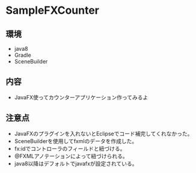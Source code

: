 # SampleFXCounter

## 環境
* java8
* Gradle
* SceneBuilder

## 内容
* JavaFX使ってカウンターアプリケーション作ってみるよ

## 注意点
* JavaFXのプラグインを入れないとEclipseでコード補完してくれなかった。
* SceneBuilderを使用してfxmlのデータを作成した。
* fx:idでコントローラのフィールドと紐づける。
* @FXMLアノテーションによって紐づけられる。
* java8以降はデフォルトでjavafxが設定されている。


